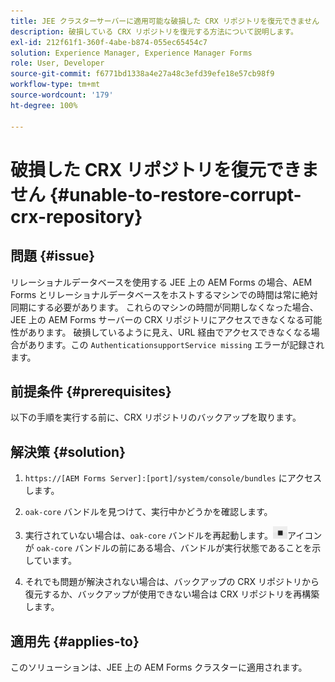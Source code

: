 ```yaml
---
title: JEE クラスターサーバーに適用可能な破損した CRX リポジトリを復元できません
description: 破損している CRX リポジトリを復元する方法について説明します。
exl-id: 212f61f1-360f-4abe-b874-055ec65454c7
solution: Experience Manager, Experience Manager Forms
role: User, Developer
source-git-commit: f6771bd1338a4e27a48c3efd39efe18e57cb98f9
workflow-type: tm+mt
source-wordcount: '179'
ht-degree: 100%

---
```


# 破損した CRX リポジトリを復元できません {#unable-to-restore-corrupt-crx-repository}

## 問題 {#issue}

リレーショナルデータベースを使用する JEE 上の AEM Forms の場合、AEM Forms とリレーショナルデータベースをホストするマシンでの時間は常に絶対同期にする必要があります。 これらのマシンの時間が同期しなくなった場合、JEE 上の AEM Forms サーバーの CRX リポジトリにアクセスできなくなる可能性があります。 破損しているように見え、URL 経由でアクセスできなくなる場合があります。この `AuthenticationsupportService missing` エラーが記録されます。

## 前提条件 {#prerequisites}

以下の手順を実行する前に、CRX リポジトリのバックアップを取ります。

## 解決策 {#solution}

1. `https://[AEM Forms Server]:[port]/system/console/bundles` にアクセスします。

1. `oak-core` バンドルを見つけて、実行中かどうかを確認します。

1. 実行されていない場合は、`oak-core` バンドルを再起動します。![「一時停止」ボタン](/help/forms/using/assets/stop.png)アイコンが `oak-core` バンドルの前にある場合、バンドルが実行状態であることを示しています。

1. それでも問題が解決されない場合は、バックアップの CRX リポジトリから復元するか、バックアップが使用できない場合は CRX リポジトリを再構築します。


## 適用先 {#applies-to}

このソリューションは、JEE 上の AEM Forms クラスターに適用されます。
